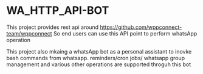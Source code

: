 # WA_HTTP_API-BOT
This project provides rest api around  https://github.com/wppconnect-team/wppconnect
So end users can use this API point to perform whatsApp operation

This project also mkaing a whatsApp bot as a personal assistant to inovke bash commands from whatsapp.
reminders/cron jobs/ whatsapp group management and various other operations are supported throguh this bot
